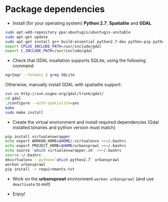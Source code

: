 # Package dependencies

- Install (for your operating system) **Python 2.7**, **Spatialite** and **GDAL**
```sh
sudo apt-add-repository ppa:ubuntugis/ubuntugis-unstable
sudo apt-get update
sudo apt-get install g++ build-essential python2.7-dev python-pip python-matplotlib libspatialite-dev spatialite-bin gdal-bin python-gdal libgdal-dev libfreetype6-dev
export CPLUS_INCLUDE_PATH=/usr/include/gdal
export C_INCLUDE_PATH=/usr/include/gdal
```

- Check that GDAL insallation supports SQLite, using the following command:
```sh
ogr2ogr --formats | grep SQLite
```
Otherwise, manually install GDAL with spatialite support:
```sh
svn co http://svn.osgeo.org/gdal/trunk/gdal/
cd gdal
./configure --with-spatialite=yes
make
sudo make install
```

- Create the virtual environment and install required dependencies (Gdal installed binaries and python version must match)
```sh
pip install virtualenvwrapper
echo export WORKON_HOME=$HOME/.virtualenvs >>~/.bashrc
echo export PROJECT_HOME=$HOME/urbansprawl >>~/.bashrc
echo source `which virtualenvwrapper.sh` >>~/.bashrc
source ~/.bashrc
mkvirtualenv --python=`which python2.7` urbansprawl
workon urbansprawl
pip install -r requirements.txt
```

- Work on the **urbansprawl** environment `workon urbansprawl` (and use `deactivate` to exit)

- Enjoy!
